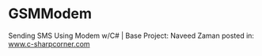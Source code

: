 GSMModem
========

Sending SMS Using Modem w/C# | Base Project: Naveed Zaman posted in: www.c-sharpcorner.com
